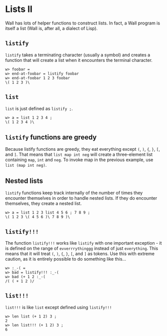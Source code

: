 # Lists II

Wall has lots of helper functions to construct lists.  In fact, a Wall program is itself a list (Wall is, after all, a dialect of Lisp).

## `listify`

`listify` takes a terminating character (usually a symbol) and creates a function that will create a list when it encounters the terminal character.

```
w> foobar =
w> end-at-foobar = listify foobar
w> end-at-foobar 1 2 3 foobar
\( 1 2 3 )\
```

## `list`

`list` is just defined as `listify ;`.

```
w> a = list 1 2 3 4 ;
\( 1 2 3 4 )\
```

## `listify` functions are greedy

Because listify functions are greedy, they eat everything except `(`, `)`, `{`, `}`, `[`, and `]`.  That means that `list map int neg` will create a three-element list containing `map`, `int` and `neg`.  To invoke map in the previous example, use `list (map int neg)`.

## Nested lists

`listify` functions keep track internally of the number of times they encounter themselves in order to handle nested lists.  If they do encounter themselves, they create a nested list.

```
w> a = list 1 2 3 list 4 5 6 ; 7 8 9 ;
\( 1 2 3 \( 4 5 6 )\ 7 8 9 )\
```

## `listify!!!`

The function `listify!!!` works like `listify` with one important exception - it is defined on the range of `evverrrythinggg` instead of just `everything`. This means that it will treat `(`, `)`, `{`, `}`, `[`, and `]` as tokens.  Use this with extreme caution, as it is entirely possible to do something like this...

```
w> :_-( =
w> bad = listify!!! :_-(
w> bad (+ 1 2 :_-(
/( ( + 1 2 )/
```

## `list!!!`

`list!!!` is like `list` except defined using `listify!!!`

```
w> len list (+ 1 2) 3 ;
2
w> len list!!! (+ 1 2) 3 ;
6
```